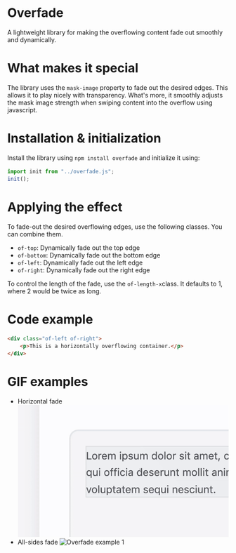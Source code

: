 # Overfade
A lightweight library for making the overflowing content fade out smoothly and dynamically.

# What makes it special
The library uses the `mask-image` property to fade out the desired edges. This allows it to play nicely with transparency.
What's more, it smoothly adjusts the mask image strength when swiping content into the overflow using javascript.

# Installation & initialization
Install the library using `npm install overfade` and initialize it using:
```js
import init from "../overfade.js";
init();
```

# Applying the effect
To fade-out the desired overflowing edges, use the following classes. You can combine them.

- `of-top`: Dynamically fade out the top edge
- `of-bottom`: Dynamically fade out the bottom edge
- `of-left`: Dynamically fade out the left edge
- `of-right`: Dynamically fade out the right edge

To control the length of the fade, use the `of-length-x`class. It defaults to 1, where 2 would be twice as long.

# Code example
```html
<div class="of-left of-right">
    <p>This is a horizontally overflowing container.</p>
</div>
```
# GIF examples

- Horizontal fade
![Overfade example 1](./resources/example-1.gif)
- All-sides fade
![Overfade example 1](./resources/example-2.gif)